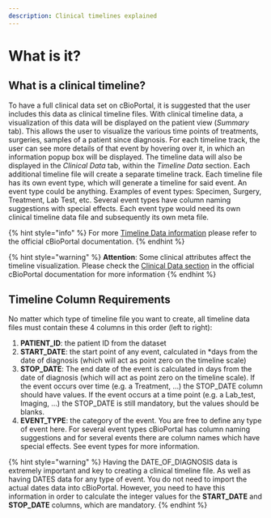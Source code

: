 ```yaml
---
description: Clinical timelines explained
---
```


# What is it?

## What is a clinical timeline?

To have a full clinical data set on cBioPortal, it is suggested that the user includes this data as clinical timeline files. With clinical timeline data, a visualization of this data will be displayed on the patient view (_Summary_ tab). This allows the user to visualize the various time points of treatments, surgeries, samples of a patient since diagnosis. For each timeline track, the user can see more details of that event by hovering over it, in which an information popup box will be displayed. The timeline data will also be displayed in the _Clinical Data_ tab, within the _Timeline Data_ section. Each additional timeline file will create a separate timeline track. Each timeline file has its own event type, which will generate a timeline for said event. An event type could be anything. Examples of event types: Specimen, Surgery, Treatment, Lab Test, etc. Several event types have column naming suggestions with special effects. Each event type would need its own clinical timeline data file and subsequently its own meta file.

{% hint style="info" %}
For more [Timeline Data information](https://docs.cbioportal.org/5.1-data-loading/data-loading/file-formats#timeline-data) please refer to the official cBioPortal documentation.
{% endhint %}

{% hint style="warning" %}
**Attention**: Some clinical attributes affect the timeline visualization. Please check the [Clinical Data section](https://docs.cbioportal.org/5.1-data-loading/data-loading/file-formats#clinical-data) in the official cBioPortal documentation for more information
{% endhint %}

## Timeline Column Requirements

No matter which type of timeline file you want to create, all timeline data files must contain these 4 columns in this order (left to right):

1. &#x20;**PATIENT\_ID**: the patient ID from the dataset
2. **START\_DATE**: the start point of any event, calculated in \*days from the date of diagnosis (which will act as point zero on the timeline scale)
3. **STOP\_DATE**: The end date of the event is calculated in days from the date of diagnosis (which will act as point zero on the timeline scale). If the event occurs over time (e.g. a Treatment, ...) the STOP\_DATE column should have values. If the event occurs at a time point (e.g. a Lab\_test, Imaging, ...) the STOP\_DATE is still mandatory, but the values should be blanks.
4. **EVENT\_TYPE**: the category of the event. You are free to define any type of event here. For several event types cBioPortal has column naming suggestions and for several events there are column names which have special effects. See event types for more information.

{% hint style="warning" %}
Having the DATE\_OF\_DIAGNOSIS data is extremely important and key to creating a clinical timeline file. As well as having DATES data for any type of event. You do not need to import the actual dates data into cBioPortal. However, you need to have this information in order to calculate the integer values for the **START\_DATE** and **STOP\_DATE** columns, which are mandatory.
{% endhint %}
